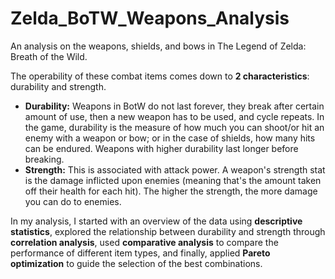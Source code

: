# Zelda_BoTW_Weapons_Analysis
An analysis on the weapons, shields, and bows in The Legend of Zelda: Breath of the Wild.

The operability of these combat items comes down to **2 characteristics**: durability and strength.
- **Durability:** Weapons in BotW do not last forever, they break after certain amount of use, then a new weapon has to be used, and cycle repeats. In the game, durability is the measure of how much you can shoot/or hit an enemy with a weapon or bow; or in the case of shields, how many hits can be endured. Weapons with higher durability last longer before breaking.
- **Strength:** This is associated with attack power. A weapon's strength stat is the damage inflicted upon enemies (meaning that's the amount taken off their health for each hit). The higher the strength, the more damage you can do to enemies.

In my analysis, I started with an overview of the data using **descriptive statistics**, explored the relationship between durability and strength through **correlation analysis**, used **comparative analysis** to compare the performance of different item types, and finally, applied **Pareto optimization** to guide the selection of the best combinations.
